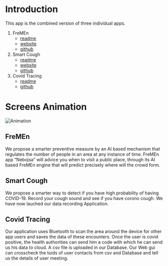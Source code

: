 # Introduction
This app is the combined version of three individual apps. 

1. FreMEn
    * [readme](https://github.com/manshaw/Covid-Combine/blob/master/FreMEn.md)
    * [website](http://ncra.org.pk/FreMEn/)
    * [github](https://github.com/manshaw/FreMEn)
1. Smart Cough 
    * [readme](https://github.com/manshaw/Covid-Combine/blob/master/SmartCough.md)
    * [website](https://ncra.org.pk/SmartCough/)
    * [github](https://github.com/manshaw/Cough-Covid-Android)
1. Covid Tracing 
    * [readme](https://github.com/manshaw/Covid-Combine/blob/master/CovidTracing.md)
    * [github](https://github.com/daudahmed/BlueProximity)
    
# Screens Animation
![Animation](https://github.com/manshaw/Covid-Combine/blob/master/CovidCombine.gif)

## FreMEn
We propose a smarter preventive measure by an AI based mechanism that regulates the number of people in an area at any instance of time. FreMEn app “Nebojsa” will advice you when to visit a public place, through its AI based FreMEn engine that will predict precisely where will the crowd form.

## Smart Cough
We propose a smarter way to detect if you have high probability of having COVID-19. Record your cough sound and see if you have corono cough. We have now lauched our data recording Application.

## Covid Tracing
Our application uses Bluetooth to scan the area around the device for other app users and saves the data of these encounters. Once the user is covid positive, the health authorities can send him a code with which he can send us his data to cloud. A csv file is uploaded in our Database. Our Web gui can crosscheck the tuids of user contacts from csv and Database and tell us the details of user meeting.
